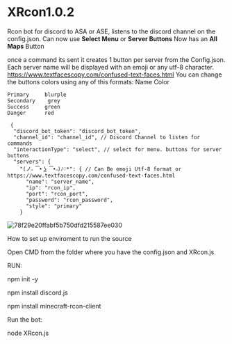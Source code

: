 # XRcon1.0.2
Rcon bot for discord to ASA or ASE, listens to the discord channel on the config.json.
Can now use **Select Menu** or **Server Buttons**
Now has an **All Maps** Button

once a command its sent it creates 1 button per server from the Config.json.
Each server name will be displayed with an emoji or any utf-8 character. https://www.textfacescopy.com/confused-text-faces.html
You can change the buttons colors using any of this formats: 
Name	  	Color
```
Primary		blurple
Secondary    grey
Success		green
Danger		red
```
```
 {
  "discord_bot_token": "discord_bot_token",
  "channel_id": "channel_id", // Discord Channel to listen for commands
  "interactionType": "select", // select for menu. buttons for server buttons
  "servers": {
    "(ノ˵ ͡• ͜ʖ ͡•˵)ﾉ♡*": { // Can Be emoji Utf-8 format or https://www.textfacescopy.com/confused-text-faces.html
      "name": "server_name",
      "ip": "rcon_ip",
      "port": "rcon_port",
      "password": "rcon_password",
      "style": "primary"
    }
```






![78f29e20ffabf5b750dfd215587ee030](https://github.com/Anzetys/XRcon1.0.0/assets/150568341/6e11cd93-f7d1-4e11-a036-495321a65ee6)





How to set up enviroment to run the source

Open CMD from the folder where you have the config.json and XRcon.js

RUN:

npm init -y

npm install discord.js

npm install minecraft-rcon-client

Run the bot:

node XRcon.js

